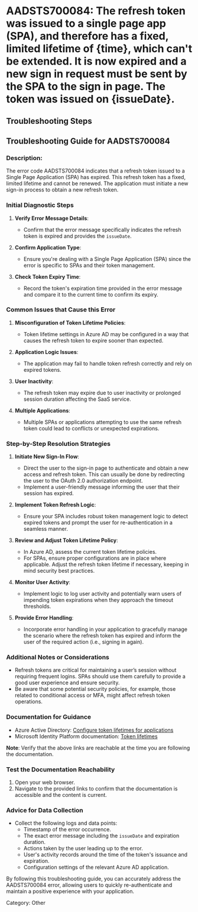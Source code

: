 # AADSTS700084: The refresh token was issued to a single page app (SPA), and therefore has a fixed, limited lifetime of {time}, which can't be extended. It is now expired and a new sign in request must be sent by the SPA to the sign in page. The token was issued on {issueDate}.


## Troubleshooting Steps
## Troubleshooting Guide for AADSTS700084

### Description:
The error code AADSTS700084 indicates that a refresh token issued to a Single Page Application (SPA) has expired. This refresh token has a fixed, limited lifetime and cannot be renewed. The application must initiate a new sign-in process to obtain a new refresh token.

### Initial Diagnostic Steps
1. **Verify Error Message Details**:
   - Confirm that the error message specifically indicates the refresh token is expired and provides the `issueDate`.

2. **Confirm Application Type**:
   - Ensure you're dealing with a Single Page Application (SPA) since the error is specific to SPAs and their token management.

3. **Check Token Expiry Time**:
   - Record the token's expiration time provided in the error message and compare it to the current time to confirm its expiry.

### Common Issues that Cause this Error
1. **Misconfiguration of Token Lifetime Policies**: 
   - Token lifetime settings in Azure AD may be configured in a way that causes the refresh token to expire sooner than expected.

2. **Application Logic Issues**:
   - The application may fail to handle token refresh correctly and rely on expired tokens.

3. **User Inactivity**:
   - The refresh token may expire due to user inactivity or prolonged session duration affecting the SaaS service.

4. **Multiple Applications**:
   - Multiple SPAs or applications attempting to use the same refresh token could lead to conflicts or unexpected expirations.

### Step-by-Step Resolution Strategies
1. **Initiate New Sign-In Flow**:
   - Direct the user to the sign-in page to authenticate and obtain a new access and refresh token. This can usually be done by redirecting the user to the OAuth 2.0 authorization endpoint.
   - Implement a user-friendly message informing the user that their session has expired.

2. **Implement Token Refresh Logic**:
   - Ensure your SPA includes robust token management logic to detect expired tokens and prompt the user for re-authentication in a seamless manner.

3. **Review and Adjust Token Lifetime Policy**:
   - In Azure AD, assess the current token lifetime policies.
   - For SPAs, ensure proper configurations are in place where applicable. Adjust the refresh token lifetime if necessary, keeping in mind security best practices.

4. **Monitor User Activity**:
   - Implement logic to log user activity and potentially warn users of impending token expirations when they approach the timeout thresholds.

5. **Provide Error Handling**:
   - Incorporate error handling in your application to gracefully manage the scenario where the refresh token has expired and inform the user of the required action (i.e., signing in again).

### Additional Notes or Considerations
- Refresh tokens are critical for maintaining a user’s session without requiring frequent logins. SPAs should use them carefully to provide a good user experience and ensure security.
- Be aware that some potential security policies, for example, those related to conditional access or MFA, might affect refresh token operations.

### Documentation for Guidance
- Azure Active Directory: [Configure token lifetimes for applications](https://docs.microsoft.com/en-us/azure/active-directory/develop/configurable-token-lifetimes)
- Microsoft Identity Platform documentation: [Token lifetimes](https://docs.microsoft.com/en-us/azure/active-directory/develop/active-directory-token-lifetimes)

**Note**: Verify that the above links are reachable at the time you are following the documentation.

### Test the Documentation Reachability
1. Open your web browser.
2. Navigate to the provided links to confirm that the documentation is accessible and the content is current.

### Advice for Data Collection
- Collect the following logs and data points:
  - Timestamp of the error occurrence.
  - The exact error message including the `issueDate` and expiration duration.
  - Actions taken by the user leading up to the error.
  - User's activity records around the time of the token's issuance and expiration.
  - Configuration settings of the relevant Azure AD application.

By following this troubleshooting guide, you can accurately address the AADSTS700084 error, allowing users to quickly re-authenticate and maintain a positive experience with your application.

Category: Other